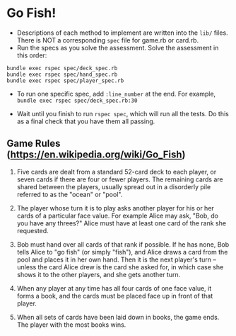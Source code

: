 # Go Fish!


* Descriptions of each method to implement are written into the `lib/`
  files. There is NOT a corresponding `spec` file for game.rb or card.rb.
* Run the specs as you solve the assessment. Solve the assessment in
  this order:

```
bundle exec rspec spec/deck_spec.rb
bundle exec rspec spec/hand_spec.rb
bundle exec rspec spec/player_spec.rb
```

* To run one specific spec, add `:line_number` at the end.  For example, `bundle exec rspec spec/deck_spec.rb:30`

* Wait until you finish to run `rspec spec`, which will run all the
  tests. Do this as a final check that you have them all passing.

## Game Rules (https://en.wikipedia.org/wiki/Go_Fish)

1. Five cards are dealt from a standard 52-card deck to each player, or seven cards if there are four or fewer players.  The remaining cards are shared between the players, usually spread out in a disorderly pile referred to as the "ocean" or "pool".

2. The player whose turn it is to play asks another player for his or her cards of a particular face value. For example Alice may ask, "Bob, do you have any threes?" Alice must have at least one card of the rank she requested.
3. Bob must hand over all cards of that rank if possible. If he has none, Bob tells Alice to "go fish" (or simply "fish"), and Alice draws a card from the pool and places it in her own hand. Then it is the next player's turn – unless the card Alice drew is the card she asked for, in which case she shows it to the other players, and she gets another turn.
4. When any player at any time has all four cards of one face value, it forms a book, and the cards must be placed face up in front of that player.

5. When all sets of cards have been laid down in books, the game ends. The player with the most books wins.
